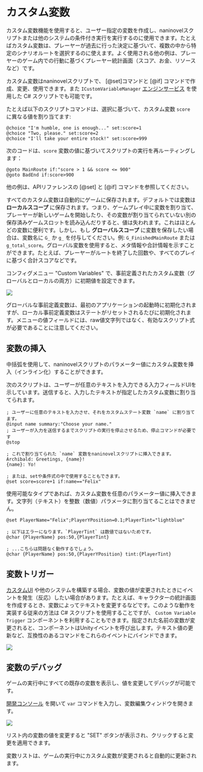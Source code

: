 # カスタム変数

カスタム変数機能を使用すると、ユーザー指定の変数を作成し、naninovelスクリプトまたは他のシステムの条件付き実行を実行するのに使用できます。たとえばカスタム変数は、プレーヤーが過去に行った決定に基づいて、複数の中から特定のシナリオルートを選択するのに使えます。よく使用される他の例は、プレーヤーのゲーム内での行動に基づくプレーヤー統計画面（スコア、お金、リソースなど）です。

カスタム変数はnaninovelスクリプトで、 [@set]コマンドと [@if] コマンドで作成、変更、使用できます。また  `ICustomVariableManager` [エンジンサービス](/ja/guide/engine-services.md) を使用した C# スクリプトでも可能です。

たとえば以下のスクリプトコマンドは、選択に基づいて、カスタム変数 `score` に異なる値を割り当てます:

```
@choice "I'm humble, one is enough..." set:score=1
@choice "Two, please." set:score=2
@choice "I'll take your entire stock!" set:score=999
```

次のコードは、`score` 変数の値に基づいてスクリプトの実行を再ルーティングします：

```
@goto MainRoute if:"score > 1 && score <= 900"
@goto BadEnd if:score>900
```

他の例は、APIリファレンスの [@set] と [@if] コマンドを参照してください。

すべてのカスタム変数は自動的にゲームに保存されます。デフォルトでは変数は **ローカルスコープ** に保存されます。つまり、ゲームプレイ中に変数を割り当て、プレーヤーが新しいゲームを開始したり、その変数が割り当てられていない別の保存済みゲームスロットを読み込んだりすると、値は失われます。これはほとんどの変数に便利です。しかし、もし **グローバルスコープ** に変数を保存したい場合は、変数名に `G_` か `g_` を付与してください。例: `G_FinishedMainRoute` または `g_total_score`。グローバル変数を使用すると、メタ情報や合計情報を示すことができます。たとえば、プレーヤーがルートを終了した回数や、すべてのプレイに基づく合計スコアなどです。

コンフィグメニュー "Custom Variables" で、事前定義されたカスタム変数（グローバルとローカルの両方）に初期値を設定できます。

![](https://i.gyazo.com/21701f17403921e34ba4da33b0261ad0.png)

グローバルな事前定義変数は、最初のアプリケーションの起動時に初期化されますが、ローカル事前定義変数はステートがリセットされるたびに初期化されます。メニューの値フィールドには、raw値文字列ではなく、有効なスクリプト式が必要であることに注意してください。

## 変数の挿入

中括弧を使用して、naninovelスクリプトのパラメーター値にカスタム変数を挿入（インライン化）することができます。

次のスクリプトは、ユーザーが任意のテキストを入力できる入力フィールドUIを示しています。送信すると、入力したテキストが指定したカスタム変数に割り当てられます。

```
; ユーザーに任意のテキストを入力させ、それをカスタムステート変数 `name` に割り当てます。
@input name summary:"Choose your name."
; ユーザーが入力を送信するまでスクリプトの実行を停止させるため、停止コマンドが必要です
@stop

; これで割り当てられた `name` 変数をnaninovelスクリプトに挿入できます。
Archibald: Greetings, {name}!
{name}: Yo!

; または、setや条件式の中で使用することもできます。
@set score=score+1 if:name=="Felix"
```

使用可能なタイプであれば、カスタム変数を任意のパラメーター値に挿入できます。文字列（テキスト）を整数（数値）パラメータに割り当てることはできません。

```
@set PlayerName="Felix";PlayerYPosition=0.1;PlayerTint="lightblue"

; 以下はエラーになります。`PlayerTint` は数値ではないためです。
@char {PlayerName} pos:50,{PlayerTint}

; ...こちらは問題なく動作するでしょう。
@char {PlayerName} pos:50,{PlayerYPosition} tint:{PlayerTint}
```

## 変数トリガー

[カスタムUI](/ja/guide/user-interface.md#カスタムUI) や他のシステムを構築する場合、変数の値が変更されたときにイベントを発生（反応）したい場合があります。たとえば、キャラクターの統計画面を作成するとき、変数によってテキストを変更するなどです。このような動作を実装する従来の方法は C# スクリプトを使用することですが、 `Custom Variable Trigger` コンポーネントを利用することもできます。指定された名前の変数が変更されると、コンポーネントはUnityイベントを呼び出します。テキスト値の更新など、互換性のあるコマンドをこれらのイベントにバインドできます。

![](https://i.gyazo.com/22eddd109e76d4e63c461e9d75b20ceb.png)

## 変数のデバッグ

ゲームの実行中にすべての既存の変数を表示し、値を変更してデバッグが可能です。

[開発コンソール](/ja/guide/development-console.md) を開いて `var` コマンドを入力し、変数編集ウィンドウを開きます。

![](https://i.gyazo.com/d1812668c0776b01f3a82c5ddcba0145.png)

リスト内の変数の値を変更すると "SET" ボタンが表示され、クリックすると変更を適用できます。

変数リストは、ゲームの実行中にカスタム変数が変更されると自動的に更新されます。
